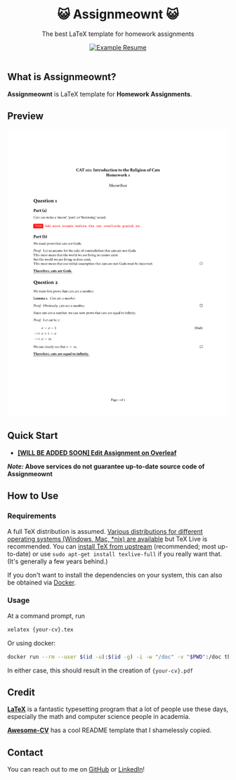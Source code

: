 
<h1 align="center">
  😺 Assignmeownt 😺
</h1>

<p align="center">
  The best LaTeX template for homework assignments
</p>

<div align="center">
  <a href="https://raw.githubusercontent.com/madhavan-raja/assignmeownt/main/examples/assignment.pdf">
    <img alt="Example Resume" src="https://img.shields.io/badge/resume-pdf-green.svg" />
  </a>
</div>

<br />

## What is Assignmeownt?

**Assignmeownt** is LaTeX template for **Homework Assignments**.


## Preview

[![Résumé](https://raw.githubusercontent.com/madhavan-raja/assignmeownt/main/examples/assignment.png)](https://raw.githubusercontent.com/madhavan-raja/assignmeownt/main/examples/assignment.pdf) 


## Quick Start

* [**[WILL BE ADDED SOON] Edit Assignment on Overleaf**](#)

**_Note:_ Above services do not guarantee up-to-date source code of Assignmeownt**


## How to Use

### Requirements

A full TeX distribution is assumed.  [Various distributions for different operating systems (Windows, Mac, \*nix) are available](http://tex.stackexchange.com/q/55437) but TeX Live is recommended.
You can [install TeX from upstream](https://tex.stackexchange.com/q/1092) (recommended; most up-to-date) or use `sudo apt-get install texlive-full` if you really want that.  (It's generally a few years behind.)

If you don't want to install the dependencies on your system, this can also be obtained via [Docker](https://docker.com).

### Usage

At a command prompt, run

```bash
xelatex {your-cv}.tex
```

Or using docker:

```bash
docker run --rm --user $(id -u):$(id -g) -i -w "/doc" -v "$PWD":/doc thomasweise/texlive make
```

In either case, this should result in the creation of ``{your-cv}.pdf``


## Credit

[**LaTeX**](https://www.latex-project.org) is a fantastic typesetting program that a lot of people use these days, especially the math and computer science people in academia.

[**Awesome-CV**](https://github.com/posquit0/Awesome-CV) has a cool README template that I shamelessly copied.


## Contact

You can reach out to me on [GitHub](https://github.com/madhavan-raja) or [LinkedIn](https://www.linkedin.com/in/madhavan-raja/)!
